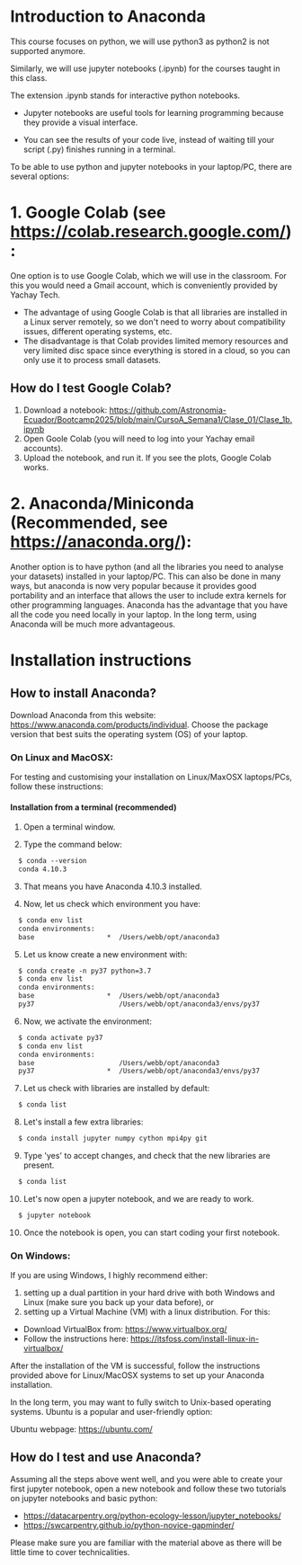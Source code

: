 # Introduction to Anaconda

This course focuses on python, we will use python3 as python2 is not supported anymore.

Similarly, we will use jupyter notebooks (.ipynb) for the courses taught in this class.

The extension .ipynb stands for interactive python notebooks.

- Jupyter notebooks are useful tools for learning programming because they provide a visual interface.

- You can see the results of your code live, instead of waiting till your script (.py) finishes running in a terminal.


To be able to use python and jupyter notebooks in your laptop/PC, there are several options:

# 1. Google Colab (see https://colab.research.google.com/):
One option is to use Google Colab, which we will use in the classroom. For this you would need a Gmail account, which is conveniently provided by Yachay Tech.

- The advantage of using Google Colab is that all libraries are installed in a Linux server remotely, so we don't need to worry about compatibility issues, different operating systems, etc.
- The disadvantage is that Colab provides limited memory resources and very limited disc space since everything is stored in a cloud, so you can only use it to process small datasets.

## How do I test Google Colab?
1. Download a notebook: https://github.com/Astronomia-Ecuador/Bootcamp2025/blob/main/CursoA_Semana1/Clase_01/Clase_1b.ipynb
2. Open Goole Colab (you will need to log into your Yachay email accounts).
3. Upload the notebook, and run it. If you see the plots, Google Colab works.

# 2. Anaconda/Miniconda (Recommended, see https://anaconda.org/):
Another option is to have python (and all the libraries you need to analyse your datasets) installed in your laptop/PC. This can also be done in many ways, but anaconda is now very popular because it provides good portability and an interface that allows the user to include extra kernels for other programming languages. Anaconda has the advantage that you have all the code you need locally in your laptop. In the long term, using Anaconda will be much more advantageous.

# Installation instructions

## How to install Anaconda?
Download Anaconda from this website: https://www.anaconda.com/products/individual. Choose the package version that best suits the operating system (OS) of your laptop.

### On Linux and MacOSX:
For testing and customising your installation on Linux/MaxOSX laptops/PCs, follow these instructions:

#### Installation from a terminal (recommended)

1. Open a terminal window.<br>

2. Type the command below:<br>
~~~~html
  $ conda --version
  conda 4.10.3
~~~~

3. That means you have Anaconda 4.10.3 installed.<br>

4. Now, let us check which environment you have:<br>
~~~~html
  $ conda env list
  conda environments:
  base                  *  /Users/webb/opt/anaconda3
~~~~

5. Let us know create a new environment with:<br>
~~~~html
  $ conda create -n py37 python=3.7
  $ conda env list
  conda environments:
  base                  *  /Users/webb/opt/anaconda3
  py37                     /Users/webb/opt/anaconda3/envs/py37
~~~~

6. Now, we activate the environment:<br>
~~~~html
  $ conda activate py37
  $ conda env list
  conda environments:
  base                     /Users/webb/opt/anaconda3
  py37                  *  /Users/webb/opt/anaconda3/envs/py37
~~~~

7. Let us check with libraries are installed by default:<br>
~~~~html
  $ conda list
~~~~

8. Let's install a few extra libraries:<br>
~~~~html
  $ conda install jupyter numpy cython mpi4py git
~~~~

9. Type 'yes' to accept changes, and check that the new libraries are present.<br>
~~~~html
  $ conda list
~~~~

10. Let's now open a jupyter notebook, and we are ready to work.<br>
~~~~html
  $ jupyter notebook
~~~~

10. Once the notebook is open, you can start coding your first notebook.<br>


### On Windows:
If you are using Windows, I highly recommend either:

1. setting up a dual partition in your hard drive with both Windows and Linux (make sure you back up your data before), or
2. setting up a Virtual Machine (VM) with a linux distribution. For this:

- Download VirtualBox from: https://www.virtualbox.org/
- Follow the instructions here: https://itsfoss.com/install-linux-in-virtualbox/

After the installation of the VM is successful, follow the instructions provided above for Linux/MacOSX systems to set up your Anaconda installation.

In the long term, you may want to fully switch to Unix-based operating systems. Ubuntu is a popular and user-friendly option:

Ubuntu webpage: https://ubuntu.com/


## How do I test and use Anaconda?
Assuming all the steps above went well, and you were able to create your first jupyter notebook, open a new notebook and follow these two tutorials on jupyter notebooks and basic python:

- https://datacarpentry.org/python-ecology-lesson/jupyter_notebooks/
- https://swcarpentry.github.io/python-novice-gapminder/

Please make sure you are familiar with the material above as there will be little time to cover technicalities.
